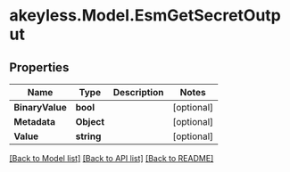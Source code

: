 # akeyless.Model.EsmGetSecretOutput

## Properties

Name | Type | Description | Notes
------------ | ------------- | ------------- | -------------
**BinaryValue** | **bool** |  | [optional] 
**Metadata** | **Object** |  | [optional] 
**Value** | **string** |  | [optional] 

[[Back to Model list]](../README.md#documentation-for-models) [[Back to API list]](../README.md#documentation-for-api-endpoints) [[Back to README]](../README.md)

